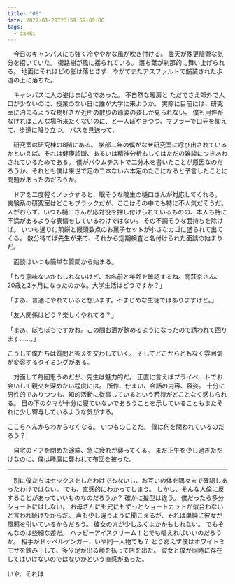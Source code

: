 ```yaml
---
title: "00"
date: 2022-01-29T23:59:59+09:00
tags:
  - zakki
---
```


　今日のキャンパスにも強く冷ややかな風が吹き付ける。
曇天が殊更陰鬱な気分を招いていた。
街路樹が風に揺られている。
落ち葉が刹那的に舞い上げられる。
地面にそれほどの影は落とさず、やがてまたアスファルトで舗装された歩道の上に落ちた。

　キャンパスに人の姿はまばらであった。
不自然な暖房と
ただでさえ郊外で人口が少ないのに、授業のない日に誰が大学に来ようか。
実際に目前には、研究室に泊まるような物好きか近所の散歩の爺婆の姿しか見られない。
僕も用件がなければこんな場所来たくないのに、と一人ぼやきつつ、マフラーで口元を抑えて、歩道に降り立つ。
バスを見送って、

　研究室は研究棟の8階にある。
学部二年の僕がなぜ研究室に呼び出されているかといえば、それは健康診断、あるいは精神分析もしくはただの雑談につきあわされているためである。
僕がバウムテストで二分木を書いたことが原因なのだろうか、それとも僕は来世で足の二本ない六本足のたこになると予言したことに問題があったのだろうか。

　ドアを二度軽くノックすると、眠そうな院生の樋口さんが対応してくれる。
実験系の研究室はどこもブラックだが、ここはその中でも特に不人気だそうだ。
人がおらず、いつも樋口さんが応対役を押し付けられているものの、本人も特に不満があるような表情をしているわけではない。
その不調そうな面持ちを除けば。
いつも通りに煎餅と饅頭数点のお菓子セットが小さなカゴに盛られて出てくる。
数分待てば先生が来て、それから定期検査と名付けられた面談の始まりだ。

　面談はいつも簡単な質問から始まる。

「もう意味ないかもしれないけど、お名前と年齢を確認するね。高萩京さん、20歳と2ヶ月になったのかな。大学生活はどうですか？」

「まあ、普通にやれていると想います。不まじめな生徒ではありますけど。」

「友人関係はどう？楽しくやれてる？」

「まあ、ぼちぼちですかね。この間お酒が飲めるようになったので誘われて困ります......。」

こうして僕たちは質問と答えを交わしていく。
そしてどこからともなく雰囲気が変容するタイミングがある。




　対面して毎回思うのだが、先生は魅力的だ。
正直に言えばプライベートでお会いして親交を深めたい程度には。
所作、佇まい、会話の内容、容姿。
十分に男性的でありつつも、知的活動に従事しているという矜持がどことなく感じられる。
目の下のクマが十分に寝ていないであろうことを示していることもまたそれに少し寄与しているような気がする。



ここらへんからわからなくなる。
いつものことだ。
僕は何を問われているのだろう？








　自宅のドアを閉めた途端、急に疲れが襲ってくる。
まだ正午を少し過ぎただけなのに、僕は睡魔に襲われて布団を被った。

--- 

　別に僕たちはセックスをしたわけでもないし、お互いの体を隅々まで確認しあったわけではない。
でも、直感的にわかってしまう。
しかし、そんな人倫に反することがあっていいものなのだろうか？
確かに髪型は違う。
僕だったら多分ショートにはしない。
お母さんにも兄にもずっとショートカットが似合わないと言われ続けたからだ。
声も少し違うように聞こえるが、それは単純に彼女が風邪を引いているからだろう。
彼女の方が少しふくよかかもしれない。
でもそんなのは些細な差だ。
ハッピーアイスクリーム！とでも唱えればいいのだろうか。
相手がドッペルゲンガー、いや同一人物でも？
とりあえず僕はホワイトミモザを飲み干して、多少足が出る額を払って店を出た。
彼女と僕が同時に存在してはいけないのではないかという直感があった。

いや、それは

